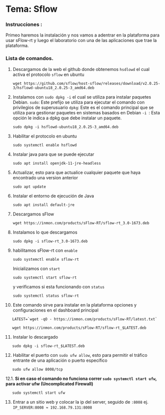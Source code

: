 # Tema: Sflow
### Instrucciones :
Primeo haremos la instalación y nos vamos a adentrar en la plataforma para usar sFlow-rt y luego el laboratorio con una de las aplicaciones que trae la plataforma. 
### Lista de comandos.
1. Descargamos de la web el github donde obtenemos ``` hsdlowd ``` el cual activa el protocolo ``` sflow ``` en ubuntu
    ```
   wget https://github.com/sflow/host-sflow/releases/download/v2.0.25-3/hsflowd-ubuntu18_2.0.25-3_amd64.deb
   ```
2. Instalamos con ``` sudo dpkg -i ``` el cual se utiliza para instalar paquetes Debian.
   ``` sudo ```: Este prefijo se utiliza para ejecutar el comando con privilegios de superusuario
   ``` dpkg ```: Este es el comando principal que se utiliza para gestionar paquetes en sistemas basados en Debian
   ```-i ```: Esta opción le indica a dpkg que debe instalar un paquete. 
    ```
   sudo dpkg -i hsflowd-ubuntu18_2.0.25-3_amd64.deb
   ```
3. Habilitar el protocolo en ubuntu
   ```
   sudo systemctl enable hsflowd
   ```
4. Instalar java para que se puede ejecutar
    ```
   sudo apt install openjdk-11-jre-headless
   ```
5. Actualizar, esto para que actualice cualquier paquete que haya encontrado una version anterior
   ```
   sudo apt update
   ```
6. Instalar el entorno de ejecución de Java
    ```
   sudo apt install default-jre
   ```
7. Descargamos sFlow
   ```
   wget https://inmon.com/products/sFlow-RT/sflow-rt_3.0-1673.deb
   ```
8. Instalamos lo que descargamos
    ```
   sudo dpkg -i sflow-rt_3.0-1673.deb
   ```
9. habilitamos sFlow-rt con ``` enable ``` 
    ```
   sudo systemctl enable sflow-rt
   ```
    Inicializamos con ``` start ```
    ```
   sudo systemctl start sflow-rt
   ```
    y verificamos si esta funcionando con ``` status ```
    ```
   sudo systemctl status sflow-rt
   ```

    
10. Este comando sirve para instalar en la plataforma opciones y configuraciones en el dashboard principal
```
   LATEST=`wget -qO - https://inmon.com/products/sFlow-RT/latest.txt`
   ```
```
   wget https://inmon.com/products/sFlow-RT/sflow-rt_$LATEST.deb
   ```

11. Instalar lo descargado
```
   sudo dpkg -i sflow-rt_$LATEST.deb
   ```
    
12. Habilitar el puerto con ``` sudo ufw allow ```, esto para permitir el tráfico entrante de una aplicación o puerto específico
```
   sudo ufw allow 8008/tcp
   ```
    
12.1. **Si en caso el comando no funciona correr ``` sudo systemctl start ufw ```, para activar ufw (Uncomplicated Firewall)**
```
   sudo systemctl start ufw
   ```

13. Entrar a un sitio web y colocar la ip del server, seguido de ```:8008``` ej. ``` IP_SERVER:8008 ≈ 192.168.79.131:8008 ```
